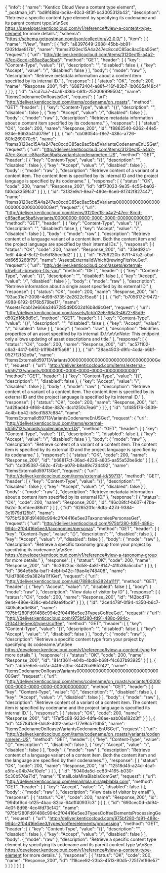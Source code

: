 {
  "info": {
    "name": "Kentico Cloud View a content type element",
    "_postman_id": "bd9f488d-bc9a-40c3-8f3f-bc3005312b43",
    "description": "Retrieve a specific content type element by specifying its codename and its parent content type.\n\nSee <https://developer.kenticocloud.com/v1/reference#view-a-content-type-element> for more details.",
    "schema": "https://schema.getpostman.com/json/collection/v2.0.0/"
  },
  "item": [
    {
      "name": "View",
      "item": [
        {
          "id": "a8397649-2688-45bb-bb91-f202fdae817b",
          "name": "Items3120ec15A4a247ec8ccdC85ac8ac5ba5Get",
          "request": {
            "url": "http://deliver.kenticocloud.com/items/3120ec15-a4a2-47ec-8ccd-c85ac8ac5ba5",
            "method": "GET",
            "header": [
              {
                "key": "Content-Type",
                "value": "{}",
                "description": "",
                "disabled": false
              },
              {
                "key": "Accept",
                "value": "*/*",
                "disabled": false
              }
            ],
            "body": {
              "mode": "raw"
            },
            "description": "Retrieve metadata information about a content item specified by its internal ID."
          },
          "response": [
            {
              "status": "OK",
              "code": 200,
              "name": "Response_200",
              "id": "68872404-a88f-416f-83b7-1b0605af48c4"
            }
          ]
        },
        {
          "id": "a7cd7ca7-4ca6-436b-b8fb-252009999504",
          "name": "ItemsCodenameOnRoastsGet",
          "request": {
            "url": "http://deliver.kenticocloud.com/items/codename/on_roasts",
            "method": "GET",
            "header": [
              {
                "key": "Content-Type",
                "value": "{}",
                "description": "",
                "disabled": false
              },
              {
                "key": "Accept",
                "value": "*/*",
                "disabled": false
              }
            ],
            "body": {
              "mode": "raw"
            },
            "description": "Retrieve metadata information about a content item specified by its codename."
          },
          "response": [
            {
              "status": "OK",
              "code": 200,
              "name": "Response_200",
              "id": "f8862540-8262-44e5-924e-86b3b41d079e"
            }
          ]
        },
        {
          "id": "cb08054c-f8e7-438c-a726-80fd269070c5",
          "name": "Items3120ec15A4a247ec8ccdC85ac8ac5ba5VariantsCodenameEnUSGet",
          "request": {
            "url": "http://deliver.kenticocloud.com/items/3120ec15-a4a2-47ec-8ccd-c85ac8ac5ba5/variants/codename/en-US",
            "method": "GET",
            "header": [
              {
                "key": "Content-Type",
                "value": "{}",
                "description": "",
                "disabled": false
              },
              {
                "key": "Accept",
                "value": "*/*",
                "disabled": false
              }
            ],
            "body": {
              "mode": "raw"
            },
            "description": "Retrieve content of a variant of a content item. The content item is specified by its internal ID and the project language is specified by its codename."
          },
          "response": [
            {
              "status": "OK",
              "code": 200,
              "name": "Response_200",
              "id": "dff73033-9e35-4c55-ba02-f40da3359fc3"
            }
          ]
        },
        {
          "id": "3f32e9c1-8ea7-480e-8ce6-81742f827447",
          "name": "Items3120ec15A4a247ec8ccdC85ac8ac5ba5Variants00000000000000000000000000000000Get",
          "request": {
            "url": "http://deliver.kenticocloud.com/items/3120ec15-a4a2-47ec-8ccd-c85ac8ac5ba5/variants/00000000-0000-0000-0000-000000000000",
            "method": "GET",
            "header": [
              {
                "key": "Content-Type",
                "value": "{}",
                "description": "",
                "disabled": false
              },
              {
                "key": "Accept",
                "value": "*/*",
                "disabled": false
              }
            ],
            "body": {
              "mode": "raw"
            },
            "description": "Retrieve content of a language variant of a content item. Both the content item and the project language are specified by their internal IDs."
          },
          "response": [
            {
              "status": "OK",
              "code": 200,
              "name": "Response_200",
              "id": "33ed92c1-1e6f-44c4-8cf2-0c6d185ec9d2"
            }
          ]
        },
        {
          "id": "6756220b-87f1-47a2-a0af-dd6653268f79",
          "name": "AssetsExternalIdWhichBrewingFitsYouGet",
          "request": {
            "url": "http://deliver.kenticocloud.com/assets/external-id/which-brewing-fits-you",
            "method": "GET",
            "header": [
              {
                "key": "Content-Type",
                "value": "{}",
                "description": "",
                "disabled": false
              },
              {
                "key": "Accept",
                "value": "*/*",
                "disabled": false
              }
            ],
            "body": {
              "mode": "raw"
            },
            "description": "Retrieve information about a single asset specified by its external ID."
          },
          "response": [
            {
              "status": "OK",
              "code": 200,
              "name": "Response_200",
              "id": "93ac31e7-3098-4d98-8735-2e2622c15ea6"
            }
          ]
        },
        {
          "id": "b7056172-9472-4988-8192-9f76b579be17",
          "name": "AssetsFcbb12e666a3467285d9D502d16b8d9cGet",
          "request": {
            "url": "http://deliver.kenticocloud.com/assets/fcbb12e6-66a3-4672-85d9-d502d16b8d9c",
            "method": "GET",
            "header": [
              {
                "key": "Content-Type",
                "value": "{}",
                "description": "",
                "disabled": false
              },
              {
                "key": "Accept",
                "value": "*/*",
                "disabled": false
              }
            ],
            "body": {
              "mode": "raw"
            },
            "description": "Modifies properties of an asset specified by its internal ID.\r\n\r\nNote: This endpoint only allows updating of asset descriptions and title."
          },
          "response": [
            {
              "status": "OK",
              "code": 200,
              "name": "Response_200",
              "id": "ac57f102-c6a3-4417-b6f2-b1f9b48f5a68"
            }
          ]
        },
        {
          "id": "28ae4503-d9fc-4cda-b6bf-0527f2f52e9a",
          "name": "ItemsExternalId59713Variants00000000000000000000000000000000Get",
          "request": {
            "url": "http://deliver.kenticocloud.com/items/external-id/59713/variants/00000000-0000-0000-0000-000000000000",
            "method": "GET",
            "header": [
              {
                "key": "Content-Type",
                "value": "{}",
                "description": "",
                "disabled": false
              },
              {
                "key": "Accept",
                "value": "*/*",
                "disabled": false
              }
            ],
            "body": {
              "mode": "raw"
            },
            "description": "Retrieve content of a variant of a content item. The content item is specified by its external ID and the project language is specified by its internal ID."
          },
          "response": [
            {
              "status": "OK",
              "code": 200,
              "name": "Response_200",
              "id": "ad28ad4d-6f68-44be-887c-dcc1250c7ea6"
            }
          ]
        },
        {
          "id": "cf485176-3839-4c4b-bb42-b8cd1587c884",
          "name": "ItemsExternalId59713VariantsCodenameEnUSGet",
          "request": {
            "url": "http://deliver.kenticocloud.com/items/external-id/59713/variants/codename/en-US",
            "method": "GET",
            "header": [
              {
                "key": "Content-Type",
                "value": "{}",
                "description": "",
                "disabled": false
              },
              {
                "key": "Accept",
                "value": "*/*",
                "disabled": false
              }
            ],
            "body": {
              "mode": "raw"
            },
            "description": "Retrieve content of a variant of a content item. The content item is specified by its external ID and the project language is specified by its codename."
          },
          "response": [
            {
              "status": "OK",
              "code": 200,
              "name": "Response_200",
              "id": "b68817cf-36ad-4226-a805-aa55a52be6dd"
            }
          ]
        },
        {
          "id": "4d395387-562c-47cb-a078-b8a89c724492",
          "name": "ItemsExternalId59713Get",
          "request": {
            "url": "http://deliver.kenticocloud.com/items/external-id/59713",
            "method": "GET",
            "header": [
              {
                "key": "Content-Type",
                "value": "{}",
                "description": "",
                "disabled": false
              },
              {
                "key": "Accept",
                "value": "*/*",
                "disabled": false
              }
            ],
            "body": {
              "mode": "raw"
            },
            "description": "Retrieve metadata information about a content item specified by its external ID."
          },
          "response": [
            {
              "status": "OK",
              "code": 200,
              "name": "Response_200",
              "id": "46c08fcf-b607-47ba-9a2d-3cefdeed86d1"
            }
          ]
        },
        {
          "id": "6265201c-8dfa-427d-9384-3c1979d125b1",
          "name": "975bf280Fd91488c994c2f04416e5ee3TaxonomiesPersonasGet",
          "request": {
            "url": "http://deliver.kenticocloud.com/975bf280-fd91-488c-994c-2f04416e5ee3/taxonomies/personas",
            "method": "GET",
            "header": [
              {
                "key": "Content-Type",
                "value": "{}",
                "description": "",
                "disabled": false
              },
              {
                "key": "Accept",
                "value": "*/*",
                "disabled": false
              }
            ],
            "body": {
              "mode": "raw"
            },
            "description": "Retrieve a specific taxonomy group from your project by specifying its codename.\n\nSee <https://developer.kenticocloud.com/v1/reference#view-a-taxonomy-group> for more details."
          },
          "response": [
            {
              "status": "OK",
              "code": 200,
              "name": "Response_200",
              "id": "6c3622ac-3d58-4a81-8147-41fb36a5ccbc"
            }
          ]
        },
        {
          "id": "364e5b8a-baf1-4ebf-b42c-19ae4e748408",
          "name": "Uid7888c9a3824a11f1Get",
          "request": {
            "url": "http://deliver.kenticocloud.com/uid/7888c9a3824a11f1",
            "method": "GET",
            "header": [
              {
                "key": "Accept",
                "value": "*/*",
                "disabled": false
              }
            ],
            "body": {
              "mode": "raw"
            },
            "description": "View data of visitor by ID"
          },
          "response": [
            {
              "status": "OK",
              "code": 200,
              "name": "Response_200",
              "id": "f42bcd79-9e4e-486e-838c-eb4d9ae9fbc9"
            }
          ]
        },
        {
          "id": "2ce4478f-0f94-4350-b6c7-7405a6adb68d",
          "name": "975bf280Fd91488c994c2f04416e5ee3TypesCoffeeGet",
          "request": {
            "url": "http://deliver.kenticocloud.com/975bf280-fd91-488c-994c-2f04416e5ee3/types/coffee",
            "method": "GET",
            "header": [
              {
                "key": "Content-Type",
                "value": "{}",
                "description": "",
                "disabled": false
              },
              {
                "key": "Accept",
                "value": "*/*",
                "disabled": false
              }
            ],
            "body": {
              "mode": "raw"
            },
            "description": "Retrieve a specific content type from your project by specifying its codename.\n\nSee <https://developer.kenticocloud.com/v1/reference#view-a-content-type> for more details."
          },
          "response": [
            {
              "status": "OK",
              "code": 200,
              "name": "Response_200",
              "id": "814f3611-e04b-4bd8-b68f-f4c637b93925"
            }
          ]
        },
        {
          "id": "ab57e6e5-cd7a-44f6-a35c-3442ba965242",
          "name": "ItemsCodenameOnRoastsVariants00000000000000000000000000000000Get",
          "request": {
            "url": "http://deliver.kenticocloud.com/items/codename/on_roasts/variants/00000000-0000-0000-0000-000000000000",
            "method": "GET",
            "header": [
              {
                "key": "Content-Type",
                "value": "{}",
                "description": "",
                "disabled": false
              },
              {
                "key": "Accept",
                "value": "*/*",
                "disabled": false
              }
            ],
            "body": {
              "mode": "raw"
            },
            "description": "Retrieve content of a variant of a content item. The content item is specified by codename and the project language is specified its internal ID."
          },
          "response": [
            {
              "status": "OK",
              "code": 200,
              "name": "Response_200",
              "id": "17ef5c88-923d-4dfa-86ae-eab06a182d3f"
            }
          ]
        },
        {
          "id": "457841c9-0dc8-40f2-aeba-177e9cb71db5",
          "name": "ItemsCodenameOnRoastsVariantsCodenameEnUSGet",
          "request": {
            "url": "http://deliver.kenticocloud.com/items/codename/on_roasts/variants/codename/en-US",
            "method": "GET",
            "header": [
              {
                "key": "Content-Type",
                "value": "{}",
                "description": "",
                "disabled": false
              },
              {
                "key": "Accept",
                "value": "*/*",
                "disabled": false
              }
            ],
            "body": {
              "mode": "raw"
            },
            "description": "Retrieve content of a language variant of a content item. Both the content item and the language are specified by their codenames."
          },
          "response": [
            {
              "status": "OK",
              "code": 200,
              "name": "Response_200",
              "id": "12518d45-a24d-4caf-a5fe-e04b74c10efc"
            }
          ]
        },
        {
          "id": "5040da5d-cc83-4165-b030-5c30b576a71d",
          "name": "EmailLolaMiraBlablaComGet",
          "request": {
            "url": "http://deliver.kenticocloud.com/email/lola.mira@blabla.com",
            "method": "GET",
            "header": [
              {
                "key": "Accept",
                "value": "*/*",
                "disabled": false
              }
            ],
            "body": {
              "mode": "raw"
            },
            "description": "View data of visitor by email"
          },
          "response": [
            {
              "status": "OK",
              "code": 200,
              "name": "Response_200",
              "id": "994bf9cd-b125-4bac-82ca-64dff40937c3"
            }
          ]
        },
        {
          "id": "690cec0d-dd94-4d0f-8d98-4cc4fd73c142",
          "name": "975bf280Fd91488c994c2f04416e5ee3TypesCoffeeElementsProcessingGet",
          "request": {
            "url": "http://deliver.kenticocloud.com/975bf280-fd91-488c-994c-2f04416e5ee3/types/coffee/elements/processing",
            "method": "GET",
            "header": [
              {
                "key": "Content-Type",
                "value": "{}",
                "description": "",
                "disabled": false
              },
              {
                "key": "Accept",
                "value": "*/*",
                "disabled": false
              }
            ],
            "body": {
              "mode": "raw"
            },
            "description": "Retrieve a specific content type element by specifying its codename and its parent content type.\n\nSee <https://developer.kenticocloud.com/v1/reference#view-a-content-type-element> for more details."
          },
          "response": [
            {
              "status": "OK",
              "code": 200,
              "name": "Response_200",
              "id": "f18cee92-23b3-4513-90d5-72517ef96e57"
            }
          ]
        }
      ]
    }
  ]
}